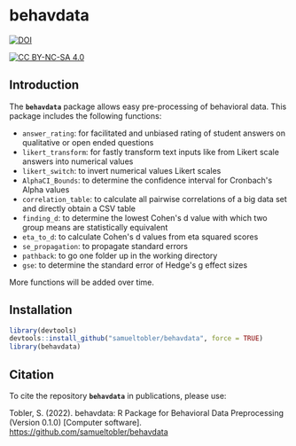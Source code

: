# behavdata

[![DOI](https://zenodo.org/badge/495925772.svg)](https://zenodo.org/badge/latestdoi/495925772)

[![CC BY-NC-SA 4.0](https://img.shields.io/badge/License-CC%20BY--NC--SA%204.0-lightgrey.svg)](http://creativecommons.org/licenses/by-nc-sa/4.0/)

## Introduction

The **`behavdata`** package allows easy pre-processing of behavioral data. This package includes the following functions:

-   `answer_rating`: for facilitated and unbiased rating of student answers on qualitative or open ended questions
-   `likert_transform`: for fastly transform text inputs like from Likert scale answers into numerical values
-   `likert_switch`: to invert numerical values Likert scales
-   `AlphaCI_Bounds`: to determine the confidence interval for Cronbach's Alpha values
-   `correlation_table`: to calculate all pairwise correlations of a big data set and directly obtain a CSV table
-   `finding_d`: to determine the lowest Cohen's d value with which two group means are statistically equivalent
-   `eta_to_d`: to calculate Cohen's d values from eta squared scores
-   `se_propagation`: to propagate standard errors
-   `pathback`: to go one folder up in the working directory
-   `gse`: to determine the standard error of Hedge's g effect sizes

More functions will be added over time.

## Installation

``` r
library(devtools)
devtools::install_github("samueltobler/behavdata", force = TRUE)
library(behavdata)
```

## Citation

To cite the repository **`behavdata`** in publications, please use:

Tobler, S. (2022). behavdata: R Package for Behavioral Data Preprocessing (Version 0.1.0) [Computer software]. https://github.com/samueltobler/behavdata

